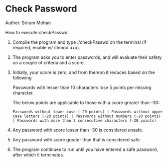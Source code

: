 # Check Password

Author: Sriram Mohan

How to execute checkPasswd:
  1. Compile the program and type ./checkPasswd on the terminal (if required, enable w/ chmod a+x).
  2. The program asks you to enter passwords, and will evaluate their safety on a couple of criteria and a score.
  3. Initially, your score is zero, and from thereon it reduces based on the following
  
      Passwords with lesser than 10 characters lose 5 points per missing character. 
      
      The below points are applicable to those with a score greater than -30:
      
         Passwords without lower case (-20 points) | Passwords without upper case letters (-20 points) | Passwords without numbers (-20 points) | Passwords with more than 2 consecutive characters (-20 points)   
         
  3. Any password with score lesser than -30 is considered unsafe.
  4. Any password with score greater than that is considered safe.
  5. The program continues to run until you have entered a safe password, after which it terminates.
     

